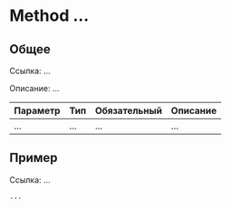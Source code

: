 # Method ...

## Общее

Ссылка: ...

Описание:
...

| Параметр | Тип | Обязательный | Описание |
|----------|-----|--------------|----------|
| ...      | ... | ...          | ...      | 


## Пример

Ссылка: ...

```php
...
```
